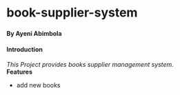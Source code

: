 # book-supplier-system
### 
#### By Ayeni Abimbola
#### Introduction
_This Project provides books supplier management system._ <br>
**Features**
* add new books <br>
